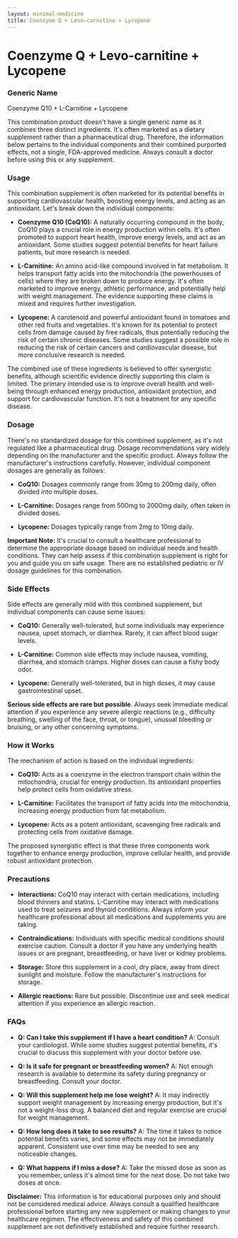```yaml
---
layout: minimal-medicine
title: Coenzyme Q + Levo-carnitine + Lycopene
---
```


# Coenzyme Q + Levo-carnitine + Lycopene
### Generic Name
Coenzyme Q10 + L-Carnitine + Lycopene


This combination product doesn't have a single generic name as it combines three distinct ingredients.  It's often marketed as a dietary supplement rather than a pharmaceutical drug. Therefore, the information below pertains to the individual components and their combined purported effects, not a single, FDA-approved medicine.  Always consult a doctor before using this or any supplement.


### Usage

This combination supplement is often marketed for its potential benefits in supporting cardiovascular health, boosting energy levels, and acting as an antioxidant. Let's break down the individual components:

* **Coenzyme Q10 (CoQ10):**  A naturally occurring compound in the body, CoQ10 plays a crucial role in energy production within cells.  It's often promoted to support heart health, improve energy levels, and act as an antioxidant.  Some studies suggest potential benefits for heart failure patients, but more research is needed.

* **L-Carnitine:** An amino acid-like compound involved in fat metabolism. It helps transport fatty acids into the mitochondria (the powerhouses of cells) where they are broken down to produce energy. It's often marketed to improve energy, athletic performance, and potentially help with weight management. The evidence supporting these claims is mixed and requires further investigation.

* **Lycopene:** A carotenoid and powerful antioxidant found in tomatoes and other red fruits and vegetables. It's known for its potential to protect cells from damage caused by free radicals, thus potentially reducing the risk of certain chronic diseases. Some studies suggest a possible role in reducing the risk of certain cancers and cardiovascular disease, but more conclusive research is needed.


The combined use of these ingredients is believed to offer synergistic benefits, although scientific evidence directly supporting this claim is limited.  The primary intended use is to improve overall health and well-being through enhanced energy production, antioxidant protection, and support for cardiovascular function.  It's not a treatment for any specific disease.


### Dosage

There's no standardized dosage for this combined supplement, as it's not regulated like a pharmaceutical drug.  Dosage recommendations vary widely depending on the manufacturer and the specific product.  Always follow the manufacturer's instructions carefully.  However, individual component dosages are generally as follows:

* **CoQ10:**  Dosages commonly range from 30mg to 200mg daily,  often divided into multiple doses.

* **L-Carnitine:** Dosages range from 500mg to 2000mg daily, often taken in divided doses.

* **Lycopene:** Dosages typically range from 2mg to 10mg daily.

**Important Note:**  It's crucial to consult a healthcare professional to determine the appropriate dosage based on individual needs and health conditions.  They can help assess if this combination supplement is right for you and guide you on safe usage. There are no established pediatric or IV dosage guidelines for this combination.


### Side Effects

Side effects are generally mild with this combined supplement, but individual components can cause some issues:

* **CoQ10:**  Generally well-tolerated, but some individuals may experience nausea, upset stomach, or diarrhea.  Rarely, it can affect blood sugar levels.

* **L-Carnitine:**  Common side effects may include nausea, vomiting, diarrhea, and stomach cramps.  Higher doses can cause a fishy body odor.

* **Lycopene:** Generally well-tolerated, but in high doses, it may cause gastrointestinal upset.


**Serious side effects are rare but possible**. Always seek immediate medical attention if you experience any severe allergic reactions (e.g., difficulty breathing, swelling of the face, throat, or tongue), unusual bleeding or bruising, or any other concerning symptoms.


### How it Works

The mechanism of action is based on the individual ingredients:

* **CoQ10:**  Acts as a coenzyme in the electron transport chain within the mitochondria, crucial for energy production.  Its antioxidant properties help protect cells from oxidative stress.

* **L-Carnitine:**  Facilitates the transport of fatty acids into the mitochondria, increasing energy production from fat metabolism.

* **Lycopene:**  Acts as a potent antioxidant, scavenging free radicals and protecting cells from oxidative damage.


The proposed synergistic effect is that these three components work together to enhance energy production, improve cellular health, and provide robust antioxidant protection.


### Precautions

* **Interactions:**  CoQ10 may interact with certain medications, including blood thinners and statins.  L-Carnitine may interact with medications used to treat seizures and thyroid conditions.  Always inform your healthcare professional about all medications and supplements you are taking.

* **Contraindications:** Individuals with specific medical conditions should exercise caution. Consult a doctor if you have any underlying health issues or are pregnant, breastfeeding, or have liver or kidney problems.

* **Storage:** Store this supplement in a cool, dry place, away from direct sunlight and moisture.  Follow the manufacturer's instructions for storage.

* **Allergic reactions:**  Rare but possible. Discontinue use and seek medical attention if you experience an allergic reaction.


### FAQs

* **Q: Can I take this supplement if I have a heart condition?**  A:  Consult your cardiologist. While some studies suggest potential benefits, it's crucial to discuss this supplement with your doctor before use.

* **Q: Is it safe for pregnant or breastfeeding women?** A:  Not enough research is available to determine its safety during pregnancy or breastfeeding. Consult your doctor.

* **Q: Will this supplement help me lose weight?**  A:  It may indirectly support weight management by increasing energy production, but it's not a weight-loss drug. A balanced diet and regular exercise are crucial for weight management.

* **Q: How long does it take to see results?**  A:  The time it takes to notice potential benefits varies, and some effects may not be immediately apparent.  Consistent use over time may be needed to see any noticeable changes.

* **Q: What happens if I miss a dose?**  A: Take the missed dose as soon as you remember, unless it's almost time for the next dose. Do not take two doses at once.


**Disclaimer:** This information is for educational purposes only and should not be considered medical advice.  Always consult a qualified healthcare professional before starting any new supplement or making changes to your healthcare regimen.  The effectiveness and safety of this combined supplement are not definitively established and require further research.
